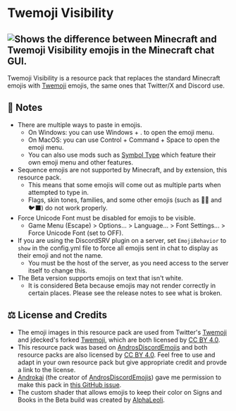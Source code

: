 # Twemoji Visibility
![Shows the difference between Minecraft and Twemoji Visibility emojis in the Minecraft chat GUI.](https://cdn.modrinth.com/data/WdYcUVh8/images/527aac1cceddf18631799439edd4804915324d2c.png)
-

Twemoji Visibility is a resource pack that replaces the standard Minecraft emojis with [Twemoji](https://github.com/jdecked/twemoji) emojis, the same ones that Twitter/X and Discord use.

## 📝 Notes 
- There are multiple ways to paste in emojis.
	- On Windows: you can use Windows + . to open the emoji menu.
	- On MacOS: you can use Control + Command + Space to open the emoji menu.
	- You can also use mods such as [Symbol Type](https://modrinth.com/mod/symbol-chat) which feature their own emoji menu and other features.
- Sequence emojis are not supported by Minecraft, and by extension, this resource pack.
	- This means that some emojis will come out as multiple parts when attempted to type in.
	- Flags, skin tones, families, and some other emojis (such as 😶‍🌫️ and 🐦‍⬛) do not work properly.
- Force Unicode Font must be disabled for emojis to be visible. 
	- Game Menu (Escape) > Options... > Language... > Font Settings... > Force Unicode Font (set to OFF).
- If you are using the DiscordSRV plugin on a server, set `EmojiBehavior` to `show` in the config.yml file to force all emojis sent in chat to display as their emoji and not the name.
	- You must be the host of the server, as you need access to the server itself to change this.
- The Beta version supports emojis on text that isn't white.
	- It is considered Beta because emojis may not render correctly in certain places. Please see the release notes to see what is broken.

## ⚖️ License and Credits
- The emoji images in this resource pack are used from Twitter's [Twemoji](https://twemoji.twitter.com/) and jdecked's forked [Twemoji](https://github.com/jdecked/twemoji), which are both licensed by [CC BY 4.0](https://creativecommons.org/licenses/by/4.0/).
- This resource pack was based on [AndrosDiscordEmojis](https://github.com/Androkai/AndrosDiscordEmojis) and both resource packs are also licensed by [CC BY 4.0](https://creativecommons.org/licenses/by/4.0/). Feel free to use and adapt in your own resource pack but give appropriate credit and provde a link to the license.
- [Androkai](https://github.com/Androkai) (the creator of [AndrosDiscordEmojis](https://github.com/Androkai/AndrosDiscordEmojis)) gave me permission to make this pack in [this GitHub issue](https://github.com/Androkai/AndrosDiscordEmojis/issues/4).
- The custom shader that allows emojis to keep their color on Signs and Books in the Beta build was created by [AlphaLeoli](https://modrinth.com/user/AlphaLeoli). 
